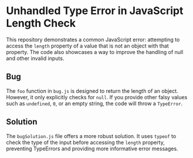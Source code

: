# Unhandled Type Error in JavaScript Length Check

This repository demonstrates a common JavaScript error: attempting to access the `length` property of a value that is not an object with that property.  The code also showcases a way to improve the handling of null and other invalid inputs.

## Bug
The `foo` function in `bug.js` is designed to return the length of an object. However, it only explicitly checks for `null`. If you provide other falsy values such as `undefined`, `0`, or an empty string, the code will throw a `TypeError`. 

## Solution
The `bugSolution.js` file offers a more robust solution. It uses `typeof` to check the type of the input before accessing the `length` property, preventing TypeErrors and providing more informative error messages.